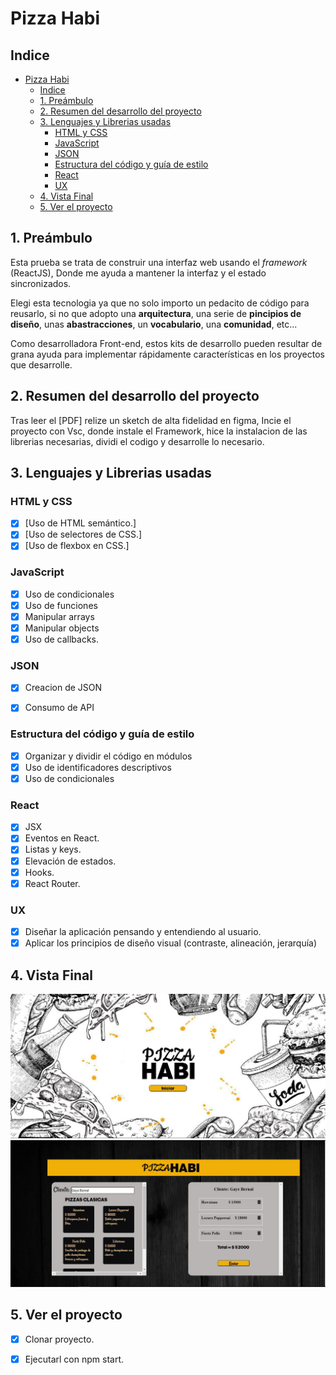 # Pizza Habi

## Indice

- [Pizza Habi](#pizza-habi)
  - [Indice](#indice)
  - [1. Preámbulo](#1-preámbulo)
  - [2. Resumen del desarrollo del proyecto](#2-resumen-del-desarrollo-del-proyecto)
  - [3. Lenguajes y Librerias usadas](#3-lenguajes-y-librerias-usadas)
    - [HTML y CSS](#html-y-css)
    - [JavaScript](#javascript)
    - [JSON](#json)
    - [Estructura del código y guía de estilo](#estructura-del-código-y-guía-de-estilo)
    - [React](#react)
    - [UX](#ux)
  - [4. Vista Final](#4-vista-final)
  - [5. Ver el proyecto](#5-ver-el-proyecto)


## 1. Preámbulo

Esta prueba se trata de construir una interfaz web usando el *framework* (ReactJS), Donde me ayuda a mantener la interfaz y el estado sincronizados.

Elegi esta tecnologia ya que no solo importo un pedacito de código para reusarlo, si no que adopto una **arquitectura**, una serie de **pincipios de diseño**, unas **abastracciones**, un **vocabulario**, una **comunidad**, etc...

Como desarrolladora Front-end, estos kits de desarrollo pueden resultar de grana ayuda para implementar rápidamente características en los proyectos que desarrolle.

## 2. Resumen del desarrollo del proyecto

Tras leer el [PDF] relize un sketch de alta fidelidad en figma, Incie el proyecto con Vsc, donde instale el Framework, hice la instalacion de las librerias necesarias, dividi el codigo y desarrolle lo necesario.

## 3. Lenguajes y Librerias usadas

  ### HTML y CSS

* [X] [Uso de HTML semántico.]
* [X] [Uso de selectores de CSS.]
* [X] [Uso de flexbox en CSS.]
  
### JavaScript

  * [X] Uso de condicionales
  * [X] Uso de funciones
  * [X] Manipular arrays
  * [X] Manipular objects
  * [X] Uso de callbacks.

### JSON

  * [X] Creacion de JSON
  * [X] Consumo de API


  ### Estructura del código y guía de estilo

   * [X] Organizar y dividir el código en módulos
   * [X] Uso de identificadores descriptivos
   * [X] Uso de condicionales

   ### React

   * [X] JSX
   * [X] Eventos en React.
   * [X] Listas y keys.
   * [X] Elevación de estados.
   * [X] Hooks.
   * [X] React Router.

  ### UX

   * [X] Diseñar la aplicación pensando y entendiendo al usuario.
   * [X] Aplicar los principios de diseño visual (contraste, alineación, jerarquía)

## 4. Vista Final

![Vista 1](./Imagenes/../public/Imagenes/Vista1.jpg)
![Vista 2](./Imagenes/../public/Imagenes/Vista.png)


## 5. Ver el proyecto

  * [X] Clonar proyecto.
  * [X] Ejecutarl con npm start.





